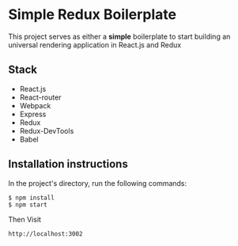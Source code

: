 # Simple Redux Boilerplate

This project serves as either a **simple** boilerplate to start building an universal rendering application in React.js and Redux

## Stack

- React.js
- React-router
- Webpack
- Express
- Redux
- Redux-DevTools
- Babel

## Installation instructions

In the project's directory, run the following commands:

```
$ npm install
$ npm start
```

Then Visit

```
http://localhost:3002
```
